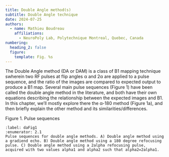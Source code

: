 ```yaml
---
title: Double Angle method(s)
subtitle: Double Angle technique
date: 2024-07-25
authors:
  - name: Mathieu Boudreau
    affiliations:
      - NeuroPoly Lab, Polytechnique Montreal, Quebec, Canada
numbering:
  heading_2: false
  figure:
    template: Fig. %s
---
```

The Double Angle method (DA or DAM) is a class of B1 mapping technique swherein two RF pulses at flip angles α and 2α are applied to a pulse sequence, and the ratio of the images are compared to expected output to produce a B1 map. Several main pulse sequences (Figure 1) have been called the double angle method in the literature, and both have their own equations describing the relationship between the expected images and B1. In this chapter, we’ll mostly explore there the α-180 method (Figure 1a), and then briefly explain the other method and its similarities/differences.

Figure 1. Pulse sequences 

```{figure} img/daPulseSequences.svg
:label: daFig1
:enumerator: 2.1  
Pulse sequences for double angle methods. A) Double angle method using a gradiend echo. B) Double angle method using a 180 degree refocusing pulse. C) Double angle method using a 2alpha refocusing pulse, acquired with two values alpha1 and alpha2 such that alpha2=2alpha1. 
```